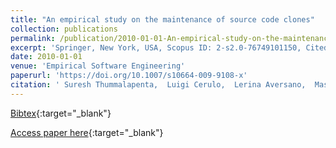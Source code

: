 ```yaml
---
title: "An empirical study on the maintenance of source code clones"
collection: publications
permalink: /publication/2010-01-01-An-empirical-study-on-the-maintenance-of-source-code-clones
excerpt: 'Springer, New York, USA, Scopus ID: 2-s2.0-76749101150, Cited by: 105'
date: 2010-01-01
venue: 'Empirical Software Engineering'
paperurl: 'https://doi.org/10.1007/s10664-009-9108-x'
citation: ' Suresh Thummalapenta,  Luigi Cerulo,  Lerina Aversano,  Massimiliano Di Penta, &quot;An empirical study on the maintenance of source code clones.&quot; Empirical Software Engineering, 2010.'
---
```

[Bibtex](https://dblp.org/rec/bib/journals/ese/ThummalapentaCAP10){:target="_blank"}

[Access paper here](https://doi.org/10.1007/s10664-009-9108-x){:target="_blank"}
